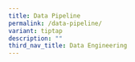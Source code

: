 ```yaml
---
title: Data Pipeline
permalink: /data-pipeline/
variant: tiptap
description: ""
third_nav_title: Data Engineering
---
```

